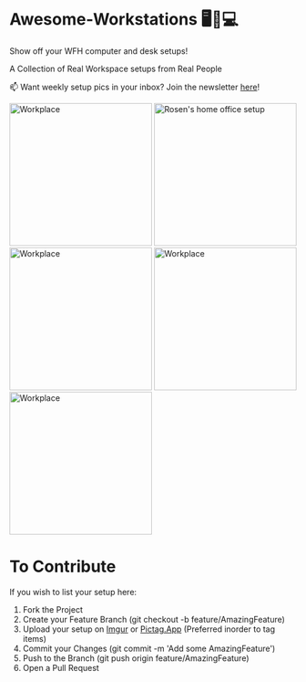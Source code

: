 # Awesome-Workstations 🖥🏡💻

Show off your WFH computer and desk setups!

A Collection of Real Workspace setups from Real People

📫 Want weekly setup pics in your inbox? Join the newsletter [here](https://www.setuphomeofficepro.com/workspace-setups?utm_source=github)!


<a href="#"><image src = "https://i.pinimg.com/originals/9c/ea/df/9ceadf78fe3266e437407c868e35af20.jpg" alt="Workplace" width="250px" height="250px"></image></a>
<a href="https://pictag.app/share/1kHMJ"><image src = "https://pictag.app/api/pictures/share/1kHMJ" alt="Rosen's home office setup" width="250px" height="250px"></image></a>
<a href="#"><image src = "https://pictag.app/api/pictures/share/JVDW_" alt="Workplace" width="250px" height="250px"></image></a>
<a href="#"><image src = "https://pictag.app/api/pictures/share/h38EM" alt="Workplace" width="250px" height="250px"></image></a>
<a href="#"><image src = "https://pictag.app/api/pictures/share/jNZ3s" alt="Workplace" width="250px" height="250px"></image></a>

# To Contribute

If you wish to list your setup here:

1. Fork the Project
2. Create your Feature Branch (git checkout -b feature/AmazingFeature)
3. Upload your setup on [Imgur](https://imgur.com/upload) or [Pictag.App](https://pictag.app/) (Preferred inorder to tag items)
4. Commit your Changes (git commit -m 'Add some AmazingFeature')
5. Push to the Branch (git push origin feature/AmazingFeature)
6. Open a Pull Request
